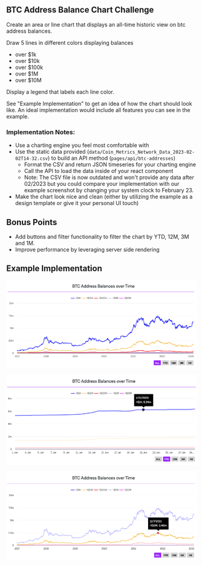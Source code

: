 ## BTC Address Balance Chart Challenge

Create an area or line chart that displays an all-time historic view on btc address balances.

Draw 5 lines in different colors displaying balances

- over $1k
- over $10k
- over $100k
- over $1M
- over $10M

Display a legend that labels each line color.

See "Example Implementation" to get an idea of how the chart should look like.
An ideal implementation would include all features you can see in the example.

### Implementation Notes:

- Use a charting engine you feel most comfortable with
- Use the static data provided (`data/Coin_Metrics_Network_Data_2023-02-02T14-32.csv`) to build an API method
  (`pages/api/btc-addresses`)
  - Format the CSV and return JSON timeseries for your charting engine
  - Call the API to load the data inside of your react component
  - Note: The CSV file is now outdated and won't provide any data after 02/2023 but you could compare your implementation with our example screenshot by changing your system clock to February 23.
- Make the chart look nice and clean (either by utilizing the example as a design template or give it your personal UI touch)

## Bonus Points

- Add buttons and filter functionality to filter the chart by YTD, 12M, 3M and 1M.
- Improve performance by leveraging server side rendering

## Example Implementation

![chart1.png](chart1.png)

![chart2.png](chart2.png)

![chart3.png](chart3.png)
